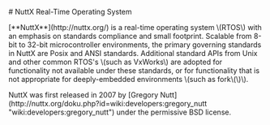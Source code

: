 \# NuttX Real-Time Operating System

\[\*\*NuttX\*\*\]\(http:\/\/nuttx.org\/\) is a real-time operating system \\(RTOS\\) with an emphasis on standards compliance and small footprint. Scalable from 8-bit to 32-bit microcontroller environments, the primary governing standards in NuttX are Posix and ANSI standards. Additional standard APIs from Unix and other common RTOS's \\(such as VxWorks\\) are adopted for functionality not available under these standards, or for functionality that is not appropriate for deeply-embedded environments \\(such as fork\\(\\)\\).

NuttX was first released in 2007 by \[Gregory Nutt\]\(http:\/\/nuttx.org\/doku.php?id=wiki:developers:gregory\_nutt "wiki:developers:gregory\_nutt"\) under the permissive BSD license.

